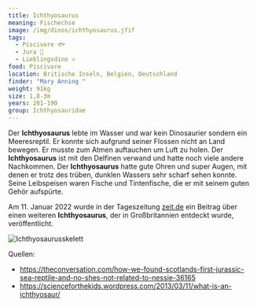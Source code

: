```yaml
---
title: Ichthyosaurus
meaning: Fischechse
image: /img/dinos/ichthyosaurus.jfif
tags:
  - Piscivore 🐟
  - Jura 🦴
  - Lieblingsdino ⭐
food: Piscivore
location: Britische Inseln, Belgien, Deutschland
finder: "Mary Anning "
weight: 91kg
size: 1,8-3m
years: 201-190
group: Ichthyosauridae
---
```

Der **Ichthyosaurus** lebte im Wasser und war kein Dinosaurier sondern ein Meeresreptil. Er konnte sich aufgrund seiner Flossen nicht an Land bewegen. Er musste zum Atmen auftauchen um Luft zu holen. Der **Ichthyosaurus** ist mit den Delfinen verwand und hatte noch viele andere Nachkommen. Der **Ichthyosaurus** hatte gute Ohren und super Augen, mit denen er trotz des trüben, dunklen Wassers sehr scharf sehen konnte. Seine Leibspeisen waren Fische und Tintenfische, die er mit seinem guten Gehör aufspürte.

Am 11. Januar 2022 wurde in der Tageszeitung [zeit.de](https://www.zeit.de/wissen/umwelt/2022-01/ichthyosaurier-fossil-grossbritannien-fund-palaeontologie) ein Beitrag über einen weiteren **Ichthyosaurus**, der in Großbritannien entdeckt wurde, veröffentlicht.

![Ichthyosaurusskelett](/img/dinos/ichthyosaurus-skelett.jfif)

Quellen:

* <https://theconversation.com/how-we-found-scotlands-first-jurassic-sea-reptile-and-no-shes-not-related-to-nessie-36165>
* <https://scienceforthekids.wordpress.com/2013/03/11/what-is-an-ichthyosaur/>